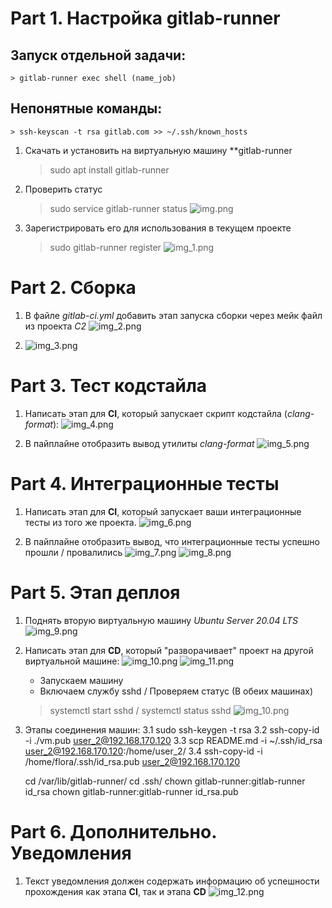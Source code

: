 ﻿# Part 1. Настройка **gitlab-runner**

## Запуск отдельной задачи:
	> gitlab-runner exec shell (name_job)
	
## Непонятные команды: 
	> ssh-keyscan -t rsa gitlab.com >> ~/.ssh/known_hosts

1. Скачать и установить на виртуальную машину **gitlab-runner 
   > sudo apt install gitlab-runner
    
2. Проверить статус 
   > sudo service gitlab-runner status
   ![img.png](Part_1%2Fimg.png)
   
3. Зарегистрировать его для использования в текущем проекте
   > sudo gitlab-runner register
   ![img_1.png](Part_1%2Fimg_1.png)

# Part 2. Сборка

1. В файле _gitlab-ci.yml_ добавить этап запуска сборки через мейк файл из проекта _C2_
   ![img_2.png](Part_2%2Fimg_2.png)

2. ![img_3.png](Part_2%2Fimg_3.png)

# Part 3. Тест кодстайла

1. Написать этап для **CI**, который запускает скрипт кодстайла (*clang-format*):
   ![img_4.png](Part_3%2Fimg_4.png)
   
2. В пайплайне отобразить вывод утилиты *clang-format*
   ![img_5.png](Part_3%2Fimg_5.png)

# Part 4. Интеграционные тесты

1. Написать этап для **CI**, который запускает ваши интеграционные тесты из того же проекта.
   ![img_6.png](Part_4%2Fimg_6.png)

2. В пайплайне отобразить вывод, что интеграционные тесты успешно прошли / провалились
   ![img_7.png](Part_4%2Fimg_7.png)
   ![img_8.png](Part_4%2Fimg_8.png)
   
# Part 5. Этап деплоя

1. Поднять вторую виртуальную машину *Ubuntu Server 20.04 LTS*
    ![img_9.png](Part_5%2Fimg_9.png)


2. Написать этап для **CD**, который "разворачивает" проект на другой виртуальной машине:
    ![img_10.png](Part_5%2Fimg_10.png)
    ![img_11.png](Part_5%2Fimg_11.png)
	- Запускаем машину
	- Включаем службу sshd / Проверяем статус (В обеих машинах)
	> systemctl start sshd / systemctl status sshd
	![img_10.png](Part_1%2Fimg_10.png)
3. Этапы соединения машин:
	3.1 sudo ssh-keygen -t rsa
	3.2 ssh-copy-id -i ./vm.pub user_2@192.168.170.120
	3.3 scp README.md -i ~/.ssh/id_rsa user_2@192.168.170.120:/home/user_2/
	3.4 ssh-copy-id -i /home/flora/.ssh/id_rsa.pub user_2@192.168.170.120
	
	cd /var/lib/gitlab-runner/
	cd .ssh/
	chown gitlab-runner:gitlab-runner id_rsa
	chown gitlab-runner:gitlab-runner id_rsa.pub
    
    
 # Part 6. Дополнительно. Уведомления

1. Текст уведомления должен содержать информацию об успешности прохождения как этапа **CI**, так и этапа **CD**
   ![img_12.png](Part_6%2Fimg_12.png)
